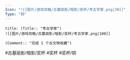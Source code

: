 ```yaml
---
Icon: "![[图片/游戏攻略/古墓丽影/暗影/奖杯/考古学家.png|30]]"
Type: "铜"
---
```

```ad-common-bronze-trophy
title: (Title:: "考古学家")
![[图片/游戏攻略/古墓丽影/暗影/奖杯/考古学家.png|100]]

(Comment:: "完成 1 个古文物收藏")
```

#古墓丽影/暗影/奖杯 #奖杯 #奖杯/铜
